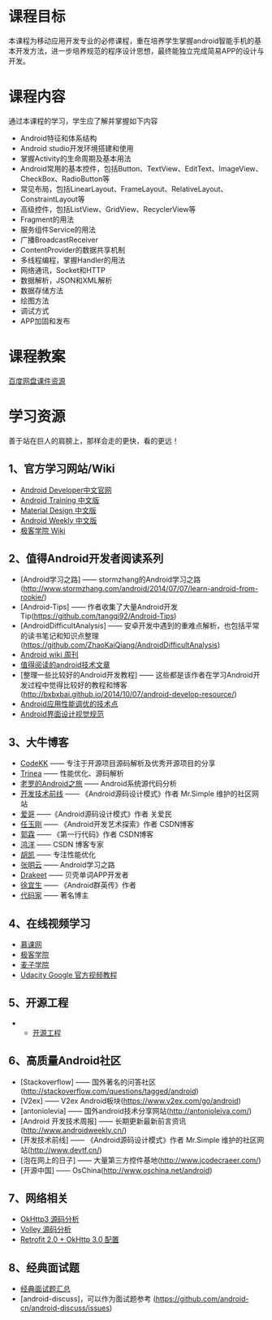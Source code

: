 # 课程目标
本课程为移动应用开发专业的必修课程，重在培养学生掌握android智能手机的基本开发方法，进一步培养规范的程序设计思想，最终能独立完成简易APP的设计与开发。
# 课程内容
通过本课程的学习，学生应了解并掌握如下内容
* Android特征和体系结构
* Android studio开发环境搭建和使用
* 掌握Activity的生命周期及基本用法
* Android常用的基本控件，包括Button、TextView、EditText、ImageView、CheckBox、RadioButton等
* 常见布局，包括LinearLayout、FrameLayout、RelativeLayout、ConstraintLayout等
* 高级控件，包括ListView、GridView、RecyclerView等
* Fragment的用法
* 服务组件Service的用法
* 广播BroadcastReceiver
* ContentProvider的数据共享机制
* 多线程编程，掌握Handler的用法
* 网络通讯，Socket和HTTP
* 数据解析，JSON和XML解析
* 数据存储方法
* 绘图方法
* 调试方式
* APP加固和发布

# 课程教案
[百度网盘课件资源](https://pan.baidu.com/s/1boUYhH1)

# 学习资源

善于站在巨人的肩膀上，那样会走的更快，看的更远！

## 1、官方学习网站/Wiki
* [Android Developer中文官网](https://developer.android.google.cn/index.html)
* [Android Training 中文版](http://hukai.me/android-training-course-in-chinese/index.html)
* [Material Design 中文版](http://wiki.jikexueyuan.com/project/material-design/)
* [Android Weekly 中文版](http://wiki.jikexueyuan.com/project/android-weekly/)
* [极客学院 Wiki](http://wiki.jikexueyuan.com/)

## 2、值得Android开发者阅读系列
* [Android学习之路] —— stormzhang的Android学习之路(http://www.stormzhang.com/android/2014/07/07/learn-android-from-rookie/)
* [Android-Tips] —— 作者收集了大量Android开发Tip(https://github.com/tangqi92/Android-Tips)
* [AndroidDifficultAnalysis] —— 安卓开发中遇到的重难点解析，也包括平常的读书笔记和知识点整理(https://github.com/ZhaoKaiQiang/AndroidDifficultAnalysis)
* [Android wiki 周刊](https://github.com/bboyfeiyu/android-tech-frontier/wiki)
* [值得阅读的android技术文章](https://github.com/bboyfeiyu/Worth-Reading-the-Android-technical-articles)
* [整理一些比较好的Android开发教程] —— 这些都是该作者在学习Android开发过程中觉得比较好的教程和博客(http://bxbxbai.github.io/2014/10/07/android-develop-resource/)
* [Android应用性能调优的技术点](http://zhuanlan.zhihu.com/kaede/20326073)
* [Android界面设计视觉规范](http://www.woshipm.com/ucd/243897.html?utm_source=tuicool&utm_medium=referral)

## 3、大牛博客
* [CodeKK](http://a.codekk.com/) —— 专注于开源项目源码解析及优秀开源项目的分享
* [Trinea](http://www.trinea.cn/) —— 性能优化、源码解析
* [老罗的Android之旅](http://blog.csdn.net/Luoshengyang) —— Android系统源代码分析
* [开发技术前线](http://www.devtf.cn/) —— 《Android源码设计模式》作者 Mr.Simple 维护的社区网站
* [爱哥](http://blog.csdn.net/aigestudio) ——《Android源码设计模式》作者 关爱民
* [任玉刚](http://blog.csdn.net/singwhatiwanna) —— 《Android开发艺术探索》作者 CSDN博客
* [郭霖](http://blog.csdn.net/guolin_blog) —— 《第一行代码》作者 CSDN博客
* [鸿洋](http://blog.csdn.net/lmj623565791) —— CSDN 博客专家
* [胡凯](http://hukai.me/) —— 专注性能优化
* [张明云](http://www.jianshu.com/users/e6885381f7d4/latest_articles) —— Android学习之路
* [Drakeet](http://drakeet.me/) —— 贝壳单词APP开发者
* [徐宜生](http://blog.csdn.net/eclipsexys) —— 《Android群英传》作者
* [代码家](http://blog.daimajia.com/) —— 著名博主

## 4、在线视频学习
* [慕课网](https://www.imooc.com/course/list?c=android)
* [极客学院](http://www.jikexueyuan.com/course/android/)
* [麦子学院](http://www.maiziedu.com/)
* [Udacity Google 官方视频教程](https://www.udacity.com/courses/android)

## 5、开源工程
* * [开源工程](https://github.com/Trinea/android-open-project)

## 6、高质量Android社区
* [Stackoverflow] —— 国外著名的问答社区(http://stackoverflow.com/questions/tagged/android)
* [V2ex] —— V2ex Android板块(https://www.v2ex.com/go/android)
* [antoniolevia] —— 国外android技术分享网站(http://antonioleiva.com/)
* [Android 开发技术周报] —— 长期更新最新前言资讯(http://www.androidweekly.cn/)
* [开发技术前线] —— 《Android源码设计模式》作者 Mr.Simple 维护的社区网站(http://www.devtf.cn/)
* [泡在网上的日子] —— 大量第三方控件基地(http://www.jcodecraeer.com/)
* [开源中国] —— OsChina(http://www.oschina.net/android)

## 7、网络相关
* [OkHttp3 源码分析](http://www.jianshu.com/p/aad5aacd79bf)
* [Volley 源码分析](http://blog.csdn.net/nugongahou110/article/details/46829605)
* [Retrofit 2.0 + OkHttp 3.0 配置](https://drakeet.me/retrofit-2-0-okhttp-3-0-config)

## 8、经典面试题
* [经典面试题汇总](http://blog.csdn.net/mc_hust/article/details/49517915)
* [android-discuss]，可以作为面试题参考 (https://github.com/android-cn/android-discuss/issues)
